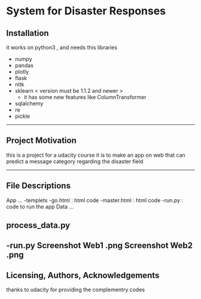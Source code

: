 # System for Disaster Responses

## Installation

it works on python3
, and needs this libraries
- numpy
- pandas
- plotly
- flask
- nltk
- sklearn < version must be 1.1.2 and newer >
  - it has some new features like ColumnTransformer
- sqlalchemy
- re
- pickle
--------------
## Project Motivation

this is a project for a udacity course it is to make an app on web that can predict a message category  regarding the disaster field

---------

## File Descriptions

App ...
-templets
  -go.html : html code
  -master.html : html code
-run.py : code to run the app
Data ...

process_data.py
- 

-run.py
Screenshot Web1 .png
Screenshot Web2 .png 
-----

## Licensing, Authors, Acknowledgements
thanks to udacity for providing the complementry codes
